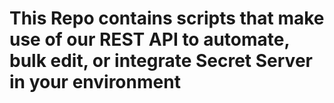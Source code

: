 # This Repo contains scripts that make use of our REST API to automate, bulk edit, or integrate Secret Server in your environment
